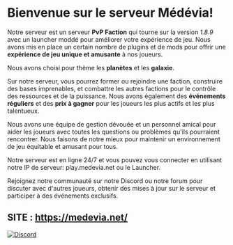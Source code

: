 # Bienvenue sur le serveur Médévia!

Notre serveur est un serveur **PvP Faction** qui tourne sur la version *1.8.9* avec un launcher moddé pour améliorer votre expérience de jeu. Nous avons mis en place un certain nombre de plugins et de mods pour offrir une **expérience de jeu unique et amusante** à nos joueurs.

Nous avons choisi pour thème les **planètes** et les **galaxie**. 

Sur notre serveur, vous pourrez former ou rejoindre une faction, construire des bases imprenables, et combattre les autres factions pour le contrôle des ressources et de la puissance. Nous avons également des **événements réguliers** et des **prix à gagner** pour les joueurs les plus actifs et les plus talentueux.

Nous avons une équipe de gestion dévouée et un personnel amical pour aider les joueurs avec toutes les questions ou problèmes qu'ils pourraient rencontrer. Nous faisons de notre mieux pour maintenir un environnement de jeu équitable et amusant pour tous.

Notre serveur est en ligne 24/7 et vous pouvez vous connecter en utilisant notre IP de serveur: play.medevia.net ou le Launcher.

Rejoignez notre communauté sur notre Discord ou notre forum pour discuter avec d'autres joueurs, obtenir des mises à jour sur le serveur et participer à des événements exclusifs.


## **SITE** : https://medevia.net/
<a href="https://discord.gg/medevia">
   <img src="https://img.shields.io/badge/Discord-7289DA?logo=discord&logoColor=white" alt="Discord"/>
</a>
